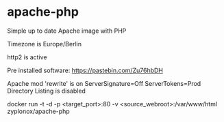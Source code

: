 # apache-php

Simple up to date Apache image with PHP

Timezone is Europe/Berlin

http2 is active

Pre installed software:
https://pastebin.com/Zu76hbDH

Apache mod 'rewrite' is on
ServerSignature=Off
ServerTokens=Prod
Directory Listing is disabled

docker run -t -d -p <target_port>:80 -v <source_webroot>:/var/www/html zyplonox/apache-php

